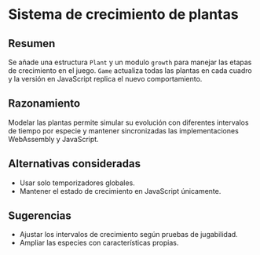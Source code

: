 # Sistema de crecimiento de plantas

## Resumen
Se añade una estructura `Plant` y un modulo `growth` para manejar las etapas de crecimiento en el juego. `Game` actualiza todas las plantas en cada cuadro y la versión en JavaScript replica el nuevo comportamiento.

## Razonamiento
Modelar las plantas permite simular su evolución con diferentes intervalos de tiempo por especie y mantener sincronizadas las implementaciones WebAssembly y JavaScript.

## Alternativas consideradas
- Usar solo temporizadores globales.
- Mantener el estado de crecimiento en JavaScript únicamente.

## Sugerencias
- Ajustar los intervalos de crecimiento según pruebas de jugabilidad.
- Ampliar las especies con características propias.
